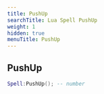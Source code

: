 ```yaml
---
title: PushUp
searchTitle: Lua Spell PushUp
weight: 1
hidden: true
menuTitle: PushUp
---
```

## PushUp
```lua
Spell:PushUp(); -- number
```